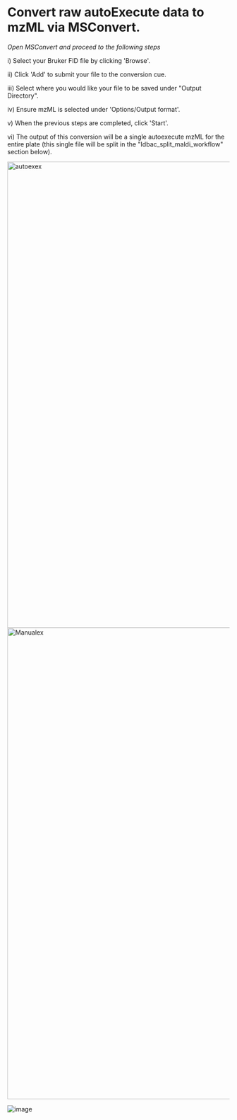 # Convert raw autoExecute data to mzML via MSConvert.
  
*Open MSConvert and proceed to the following steps*

i) Select your Bruker FID file by clicking 'Browse'.

ii) Click 'Add' to submit your file to the conversion cue.

iii) Select where you would like your file to be saved under "Output Directory".

iv) Ensure mzML is selected under 'Options/Output format'.

v) When the previous steps are completed, click 'Start'.

vi) The output of this conversion will be a single autoexecute mzML for the entire plate (this single file will be split in the "Idbac_split_maldi_workflow" section below).

<img width="1054" alt="autoexex" src="https://github.com/Wang-Bioinformatics-Lab/GNPS2_Documentation/assets/140128524/54cb4f20-2283-431f-b698-6757f2d3125f">

<img width="1066" alt="Manualex" src="https://github.com/Wang-Bioinformatics-Lab/GNPS2_Documentation/assets/140128524/e3798a46-19ce-4f99-979d-febc9f9f8338">

![image](https://github.com/Wang-Bioinformatics-Lab/GNPS2_Documentation/assets/140128524/98c67e40-dcab-4d12-9178-f58432b9665d)


